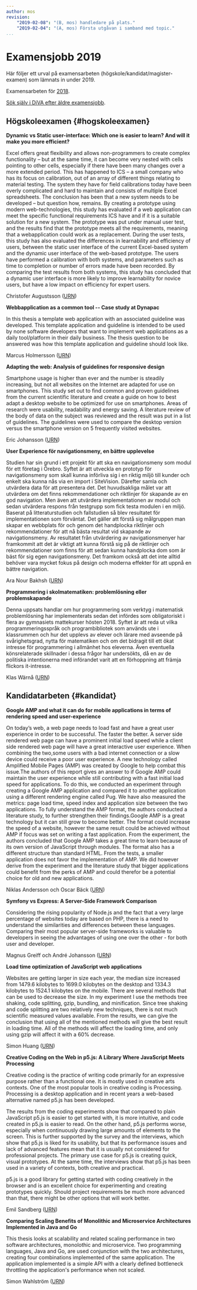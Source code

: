 ```yaml
---
author: mos
revision:
    "2019-02-08": "(B, mos) handledare på plats."
    "2019-02-04": "(A, mos) Första utgåvan i samband med topic."
...
```

Examensjobb 2019
====================================

Här följer ett urval på examensarbeten (högskole/kandidat/magister-examen) som lämnats in under 2019.

Examensarbeten för [2018](kurser/exjobb/arbeten/a2018).

<!--more-->

[Sök själv i DiVA efter äldre examensjobb](bth.diva-portal.org/smash/search.jsf).


<!--more-->



Högskoleexamen {#hogskoleexamen}
------------------------------------



**Dynamic vs Static user-interface: Which one is easier to learn? And will it make you more efficient?**

Excel offers great flexibility and allows non-programmers to create complex functionality – but at the same time, it can become very nested with cells pointing to other cells, especially if there have been many changes over a more extended period. This has happened to ICS – a small company who has its focus on calibration, out of an array of different things relating to material testing. The system they have for field calibrations today have been overly complicated and hard to maintain and consists of multiple Excel spreadsheets. The conclusion has been that a new system needs to be developed – but question how, remains. By creating a prototype using modern web-technologies, this study has evaluated if a web application can meet the specific functional requirements ICS have and if it is a suitable solution for a new system. The prototype was put under manual user test, and the results find that the prototype meets all the requirements, meaning that a webapplication could work as a replacement. During the user tests, this study has also evaluated the differences in learnability and efficiency of users, between the static user interface of the current Excel-based system and the dynamic user interface of the web-based prototype. The users have performed a calibration with both systems, and parameters such as time to completion or number of errors made have been recorded. By comparing the test results from both systems, this study has concluded that a dynamic user interface is more likely to improve learnability for novice users, but have a low impact on efficiency for expert users.

Christofer Augustsson ([URN](http://urn.kb.se/resolve?urn=urn:nbn:se:bth-17995))




<!-- **Virtuellt taktsystem @ Dynapac**

Företag Dynapac.

Fokus IoT och IIoT (Industrial Internet of Things).

Jonatan Lindblom, Christofer Wikman

Handledare: Conny Johansson -->



**Webbapplication as a common tool -- Case study at Dynapac**

In this thesis a template web application with an associated guideline was developed. This  template  application  and  guideline  is  intended  to  be  used by  none  software developers that want to implement web applications as a daily tool/platform in their daily business. The thesis question to be answered was how this template application and guideline should look like.

Marcus Holmersson ([URN](http://urn.kb.se/resolve?urn=urn:nbn:se:bth-17882))

<!-- Handledare: Conny Johansson -->



**Adapting the web: Analysis of guidelines for responsive design**

Smartphone usage is higher than ever and the number is steadily increasing, but not all websites on the Internet are adapted for use on smartphones. This study set out to find common and proven guidelines from the current scientific literature and create a guide on how to best adapt a desktop website to be optimized for use on smartphones. Areas of research were usability, readability and energy saving. A literature review of the body of data on the subject was reviewed and the result was put in a list of guidelines. The guidelines were used to compare the desktop version versus the smartphone version on 5 frequently visited websites.

<!-- The result was summarized with a score for each website and their respective solution for displaying components on small screens was noted. A prototype website was constructed in two versions: one responsive and one unresponsive. The prototype website’s different versions were then tested by a group of testers. The result of the tests concluded that the guidelines raised user satisfaction and readability. Sufficient energy saving metrics could not be extracted in the way design and usability was tested and had to be excluded from the testing.

The list of guidelines showed that there are solutions for solving readability, usability issues  and energy-saving issues on smartphones. The testing concluded that there was an increase in text readability and usability of the website when the guidelines were implemented. Further testing of energy saving must be conducted to test the validity of the remaining untested  guidelines. -->

Eric Johansson ([URN](http://urn.kb.se/resolve?urn=urn:nbn:se:bth-17996))

<!-- Handledare: Kenneth Lewenhagen -->



<!-- **Virtual Reality in the Treatment of Anxiety and Phobias**

I would like to study the current status and the potential of virtual reality as a tool for psychologists in the treatment of patients suffering from anxiety disorders, phobias being one example of them.

Kund: a clinical psychologist who is planning to include virtual reality technology as a tool in his practice.

Daniel Ibanez Alegria

Handledare: Kenneth Lewenhagen -->



<!-- **Swift vs React Native**

Ej kund.

Min egen idé är att jämföra processen för att skapa en native app i Swift och en cross-platform i React Native. Men framför allt vilken prestanda de olika metoderna ger. Vilka för- och nackdelar finns.

Oliver Johnsson

Handledare: Andreas Arnesson -->



<!-- **Interface and report page for multiple billing systems**

Kund Miss hosting AB.

Their CTO has asked me to create a report page, which would collect information from each billing system. The interface would allow them to view the collected information in form of lists and graphics, based on selected dates, product or billing system. Some of the collected information would be: daily income, daily paid invoices, number of domains registrations etc.

The main challenge would be to investigate about the closed source system WHMCS and examine all the possible data that can be collected from it through their API.

Edward Nilsson

Handledare: Mikael Svahnberg -->



<!-- **Python vs Javascript: Real time web applications**

Ingen kund.

Studera området realtidswebb och jämföra hur python vs javascript implementerar realtidswebb.

Vilhelm Martinsson

Handledare: Mikael Svahnberg -->



<!-- **Wordpress – en hållbar lösning för webbapplikationer ur säkerhetsperspektiv?**

Kund Spenderups Bryggerier.

Koppling till en webbsida är att de haft problem med sabotage som har möjliggjorts genom brister i, troligtvis, de Wordpress-plugins man använder. Detta gjorde mig intresserad av att närmare undersöka om Wordpress är en hållbar lösning för webbapplikationer ur ett säkerhetsperspektiv.

David Johansson

Handledare: Mikael Roos -->



<!-- **Web scraping vs API**

Kund Region Blekinge.

* Vad  är  skillnaden  på  implementationen  utav  koden  för  hur  man  hämtar  samt jobbar med data mellan API och web scraping?

* Under  vilka  omständigheter  bör  web  scraping respektiveAPI  användas  för  att hämta data?

Philip Klingzell

Handledare: Mikael Roos -->



**User Experience för navigationsmeny, en bättre upplevelse**

Studien har sin grund i ett projekt för att ska en navigationsmeny som modul för ett företag i Örebro. Syftet är att utveckla en prototyp för navigationsmeny som skall kunna införliva sig i en riktig miljö till kunder och enkelt ska kunna nås via en import i SiteVision. Därefter samla och utvärdera data för att presentera det. Det huvudsakliga målet var att utvärdera om det finns rekommendationer och riktlinjer för skapande av en god navigation. Men även att utvärdera implementationen av modul och sedan utvärdera respons från testgrupp som fick testa modulen i en miljö.  Baserat på litteraturstudien och fallstudien så blev resultatet för implementationen som förväntat. Det gäller att förstå sig målgruppen man skapar en webbplats för och genom det handplocka riktlinjer och rekommendationer för att nå bästa resultat vid skapande av navigationsmeny. Av resultatet från utvärdering av navigationsmenyer har framkommit att det är viktigt att kunna förstå sig på de riktlinjer och rekommendationer som finns för att sedan kunna handplocka dom som är bäst för sig egen navigationsmeny. Det framkom också att det inte alltid behöver vara mycket fokus på design och moderna effekter för att uppnå en bättre navigation.

Ara Nour Bakhsh ([URN](http://urn.kb.se/resolve?urn=urn:nbn:se:bth-18016))

<!-- Handledare: Mikael Roos -->



<!-- **REST vs GraphQL – Är GraphQL redo att ersätta REST?**

Ej kund.

Viktor Bengtsson

Finns det några tydliga skillnader mellan REST och GraphQL och vilka för- och nackdelar har de två teknikerna? Målet blir att undersöka hur datahantering sker i båda teknikerna. Sen vill jag även undersöka hur själva koden skiljer sig åt dels genom att titta på hur enkel koden är att förstå, mängden kod som krävs för att bygga ett användarsystem och hur detta kan påverka utvecklingstiden.

Handledare: Emil Folino -->



**Programmering i skolmatematiken: problemlösning eller problemskapande**

Denna uppsats handlar om hur programmering som verktyg i matematisk problemlösning har implementerats sedan det infördes som obligatoriskt i flera av gymnasiets mattekurser hösten 2018. Syftet är att reda ut vilka programmeringsspråk och programbibliotek som används ute i klassrummen och hur det upplevs av elever och lärare med avseende på svårighetsgrad, nytta för matematiken och om det bidragit till ett ökat intresse för programmering i allmänhet hos eleverna. Även eventuella könsrelaterade skillnader i dessa frågor har undersökts, då en av de politiska intentionerna med införandet varit att en förhoppning att främja flickors it-intresse.

<!-- Arbetet tar sitt teoretiska avstamp i en genomgång av den politiska bakgrunden till införandet, tidigare studier i ämnet och en kort historik om programmeringens roll i läroplanerna. -->

<!-- Med hjälp av digitala enkäter har fallstudier företagits i två klasser från olika gymnasieskolor i Skåne, där elever och lärare fått ta ställning till antal påstående genom att gradera på en skala hur väl påståendena stämmer samt komplettera med eventuell textkommentar. Enkäterna var anonyma men utformade på ett sådant sätt att lärare och elever kunnat kopplas samman klassvis.

Av resultatet har framkommit att många elever visserligen uppfattar programmeringen som svår och inte anser att den underlättar förståelsen för matematik. Men det framkom också att skillnaden var stor i dessa frågor och svaren tycks hänga samman med lärarens tidigare erfarenhet av programmering och i vilken omfattning programmeringen lärts ut. Intresset för programmering i allmänhet tycks inte ökat nämnvärt p.g.a. att det ingår i matematiken, men det låter sig heller inte entydigt sägas om någotdera könet var mer positivt eller negativt inställd till programmeringen. En något större andel tjejer än killar valde det allra mest negativa alternativet i enkätfrågorna, men klumpar man samman de mest negativa respektive de mest positiva alternativen på varsin halva om mitten, var tjejerna å andra sidan något överrepresenterade bland de positiva alternativen.

Python verkar vara ett lämpligt programmeringsspråk att använda. Det är viktigt att tillse att lärare har tillräcklig kunskap i programmering och att omfattningen i utlärandet av programmering inte blir alltför ytlig, för att eleverna skall tillägna sig nyttan av det. Obligatorisk programmering i matematik kan potentiellt bidra till att fler för upp ögonen för ämnet och på sikt minska den sneda könsfördelningen bland yrkesprogrammerare. -->

Klas Wärnå ([URN](http://urn.kb.se/resolve?urn=urn:nbn:se:bth-17900))

<!-- Handledare: Andreas Arnesson -->



Kandidatarbeten {#kandidat}
------------------------------------


**Google AMP and what it can do for mobile applications in terms of rendering speed and user-experience**

On today’s web, a web page needs to load fast and have a great user experience in order to be successful. The faster the better. A server side rendered web page can have a prominent initial load speed while a client side rendered web page will have a great interactive user experience. When combining the two,some users with a bad internet connection or a slow device could receive a poor user experience. A new technology called Amplified Mobile Pages (AMP) was created by Google to help combat this issue.The authors of this report gives an answer to if Google AMP could maintain the user experience while still contributing with a fast initial load speed for applications. To do this, we conducted an experiment through creating a Google AMP application and compared it to another application using a different rendering engine called Pug. We have also measured the metrics: page load time, speed index and application size between the two applications. To fully understand the AMP format, the authors conducted a literature study, to further strengthen their findings.Google AMP is a great technology but it can still grow to become better. The format could increase the speed of a website, however the same result could be achieved without AMP if focus was set on writing a fast application. From the experiment, the authors concluded that Google AMP takes a great time to learn because of its own version of JavaScript through modules. The format also has a different structure than standard HTML. From the tests, a smaller application does not favor the implementation of AMP. We did however derive from the experiment and the literature study that bigger applications could benefit from the perks of AMP and could therefor be a potential choice for old and new applications.

Niklas Andersson och Oscar Bäck ([URN](http://urn.kb.se/resolve?urn=urn:nbn:se:bth-17952))



**Symfony vs Express: A Server-Side Framework Comparison**

Considering the rising popularity of Node.js and the fact that a very large percentage of websites today are based on PHP, there is a need to understand the similarities and differences between these languages.  Comparing their most popular server-side  frameworks  is  valuable  to  developers  in  seeing  the  advantages  of  using one over the other - for both user and developer.

Magnus Greiff och André Johansson ([URN](http://urn.kb.se/resolve?urn=urn:nbn:se:bth-17945))



**Load time optimization of JavaScript web applications**

Websites are getting larger in size each year, the median size increased from 1479.6 kilobytes to 1699.0 kilobytes on the desktop and 1334.3 kilobytes to 1524.1 kilobytes on the mobile. There are several methods that can be used to decrease the size. In my experiment I use the methods tree shaking, code splitting, gzip, bundling, and minification. Since tree shaking and code splitting are two relatively new techniques, there is not much scientific measured values available. From the results, we can give the conclusion that using all of the mentioned methods will give the best result in loading time. All of the methods will affect the loading time, and only using gzip will affect it with a 60% decrease.

Simon Huang ([URN](http://urn.kb.se/resolve?urn=urn:nbn:se:bth-17931))

**Creative Coding on the Web in p5.js: A Library Where JavaScript Meets Processing**

Creative coding is the practice of writing code primarily for an expressive purpose rather than a functional one. It is mostly used in creative arts contexts. One of the most popular tools in creative coding is Processing. Processing is a desktop application and in recent years a web-based alternative named p5.js has been developed.

The results from the coding experiments show that compared to plain JavaScript p5.js is easier to get started with, it is more intuitive, and code created in p5.js is easier to read. On the other hand, p5.js performs worse, especially when continuously drawing large amounts of elements to the screen. This is further supported by the survey and the interviews, which show that p5.js is liked for its usability, but that its performance issues and lack of advanced features mean that it is usually not considered for professional projects. The primary use case for p5.js is creating quick, visual prototypes. At the same time, the interviews show that p5.js has been used in a variety of contexts, both creative and practical.

p5.js is a good library for getting started with coding creatively in the browser and is an excellent choice for experimenting and creating prototypes quickly. Should project requirements be much more advanced than that, there might be other options that will work better.

Emil Sandberg ([URN](http://urn.kb.se/resolve?urn=urn:nbn:se:bth-17941))



**Comparing Scaling Benefits of Monolithic and Microservice Architectures Implemented in Java and Go**

This thesis looks at scalability and related scaling performance in two software architectures, monolothic and microservice. Two programming languages, Java and Go, are used conjunction with the two architectures, creating four combinations implemented of the same application. The application implemented is a simple API with a clearly defined bottleneck throttling the application's performance when not scaled.

Simon Wahlström ([URN](http://urn.kb.se/resolve?urn=urn:nbn:se:bth-18100))
